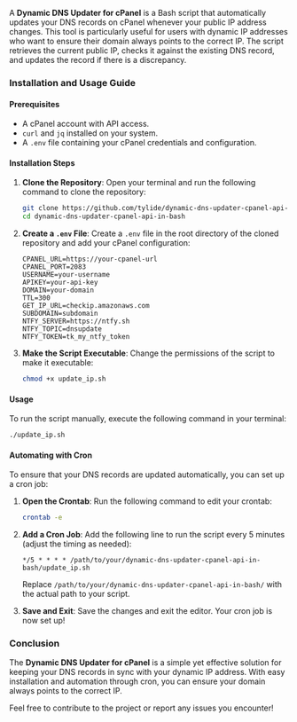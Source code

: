 A **Dynamic DNS Updater for cPanel** is a Bash script that automatically updates your DNS records on cPanel whenever your public IP address changes. This tool is particularly useful for users with dynamic IP addresses who want to ensure their domain always points to the correct IP. The script retrieves the current public IP, checks it against the existing DNS record, and updates the record if there is a discrepancy.

### Installation and Usage Guide

#### Prerequisites

- A cPanel account with API access.
- `curl` and `jq` installed on your system.
- A `.env` file containing your cPanel credentials and configuration.

#### Installation Steps

1. **Clone the Repository**:
   Open your terminal and run the following command to clone the repository:

   ```bash
   git clone https://github.com/tylide/dynamic-dns-updater-cpanel-api-in-bash.git
   cd dynamic-dns-updater-cpanel-api-in-bash
   ```

2. **Create a `.env` File**:
   Create a `.env` file in the root directory of the cloned repository and add your cPanel configuration:

   ```plaintext
   CPANEL_URL=https://your-cpanel-url
   CPANEL_PORT=2083
   USERNAME=your-username
   APIKEY=your-api-key
   DOMAIN=your-domain
   TTL=300
   GET_IP_URL=checkip.amazonaws.com
   SUBDOMAIN=subdomain
   NTFY_SERVER=https://ntfy.sh
   NTFY_TOPIC=dnsupdate
   NTFY_TOKEN=tk_my_ntfy_token
   ```

3. **Make the Script Executable**:
   Change the permissions of the script to make it executable:

   ```bash
   chmod +x update_ip.sh
   ```

#### Usage

To run the script manually, execute the following command in your terminal:

```bash
./update_ip.sh
```

#### Automating with Cron

To ensure that your DNS records are updated automatically, you can set up a cron job:

1. **Open the Crontab**:
   Run the following command to edit your crontab:

   ```bash
   crontab -e
   ```

2. **Add a Cron Job**:
   Add the following line to run the script every 5 minutes (adjust the timing as needed):

   ```plaintext
   */5 * * * * /path/to/your/dynamic-dns-updater-cpanel-api-in-bash/update_ip.sh
   ```

   Replace `/path/to/your/dynamic-dns-updater-cpanel-api-in-bash/` with the actual path to your script.

3. **Save and Exit**:
   Save the changes and exit the editor. Your cron job is now set up!

### Conclusion

The **Dynamic DNS Updater for cPanel** is a simple yet effective solution for keeping your DNS records in sync with your dynamic IP address. With easy installation and automation through cron, you can ensure your domain always points to the correct IP.

Feel free to contribute to the project or report any issues you encounter!
